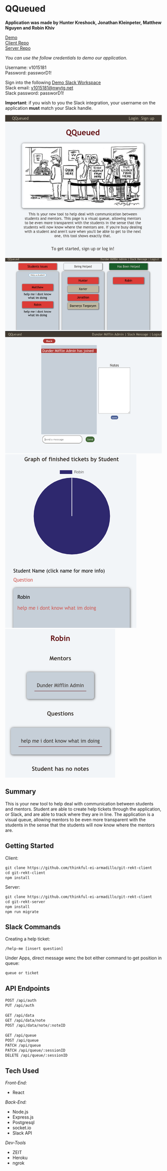 # QQueued

**Application was made by Hunter Kreshock, Jonathan Kleinpeter, Matthew Nguyen and Robin Khiv**

[Demo](https://get-rekt-capstone.now.sh/)   
[Client Repo](https://github.com/thinkful-ei-armadillo/git-rekt-client)  
[Server Repo](https://github.com/thinkful-ei-armadillo/git-rekt-server) 

*You can use the follow credentials to demo our application.* 
   
Username: v1015181  
Password: passworD1!  

Sign into the following [Demo Slack Workspace](https://test-k877722.slack.com)  
Slack email: v1015181@nwytg.net  
Slack password: passworD1!  

**Important**: if you wish to you the Slack integration, your username on the application __must__ match your Slack handle.  

![landing](./screenshots/landing.png)
![queue](./screenshots/queue.png)
![chat](./screenshots/chat.png)
![graph](./screenshots/graph.png)
![helped](./screenshots/helped.png)

## Summary      

This is your new tool to help deal with communication between students and mentors. Student are able to create help tickets through the application, or Slack, and are able to track where they are in line. The application is a visual queue, allowing mentors to be even more transparent with the students in the sense that the students will now know where the mentors are.  

## Getting Started  
Client:    
```
git clone https://github.com/thinkful-ei-armadillo/git-rekt-client
cd git-rekt-client  
npm install 
```  
Server:  
```
git clone https://github.com/thinkful-ei-armadillo/git-rekt-client 
cd git-rekt-server 
npm install  
npm run migrate  
```  

## Slack Commands  
Creating a help ticket:  
```
/help-me [insert question]
``` 
Under Apps, direct message wenc the bot either command to get position in queue:
```
queue or ticket
```

## API Endpoints  
```
POST /api/auth  
PUT /api/auth  

GET /api/data  
GET /api/data/note  
POST /api/data/note/:noteID  

GET /api/queue  
POST /api/queue  
PATCH /api/queue  
PATCH /api/queue/:sessionID  
DELETE /api/queue/:sessionID 
```
## Tech Used  
*Front-End:*  
* React

*Back-End:*   
* Node.js 
* Express.js  
* Postgresql  
* socket.io  
* Slack API  

*Dev-Tools*  
* ZEIT  
* Heroku  
* ngrok  

 


